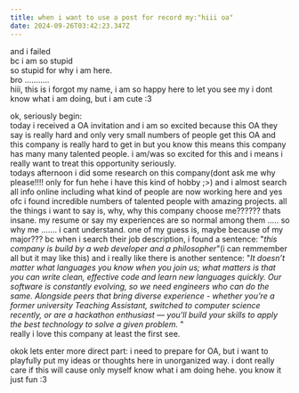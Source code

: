 ```yaml
---
title: when i want to use a post for record my:"hiii oa"
date: 2024-09-26T03:42:23.347Z
---
```




and i failed   
bc i am so stupid  
so stupid for why i am here.  
bro ...........  
hiii, this is i forgot my name, i am so happy here to let you see my i dont know what i am doing, but i am cute :3   


ok, seriously begin:  
today i received a OA invitation and i am so excited because this OA they say is really hard and only very small numbers of people get this OA and this company is really hard to get in but you know this means this company has many many talented people. i am/was so excited for this and i means i really want to treat this opportunity seriously.  
todays afternoon i did some research on this company(dont ask me why please!!!! only for fun hehe i have this kind of hobby ;>) and i almost search all info online including what kind of people are now working here and yes ofc i found incredible numbers of talented people with amazing projects. all the things i want to say is, why, why this company choose me?????? thats insane. my resume or say my experiences are so normal among them ..... so why me ....... i cant understand. one of my guess is, maybe because of my major??? bc when i search their job description, i found a sentence: "_this company is build by a web developer and a philosopher_"(i can remmember all but it may like this) and i really like there is another sentence: "_It doesn’t matter what languages you know when you join us; what matters is that you can write clean, effective code and learn new languages quickly. Our software is constantly evolving, so we need engineers who can do the same. Alongside peers that bring diverse experience - whether you’re a former university Teaching Assistant, switched to computer science recently, or are a hackathon enthusiast — you'll build your skills to apply the best technology to solve a given problem._ "  
really i love this company at least the first see.  
  
  

okok lets enter more direct part:
i need to prepare for OA, but i want to playfully put my ideas or thoughts here in unorganized way. i dont really care if this will cause only myself know what i am doing hehe. you know it just fun :3



